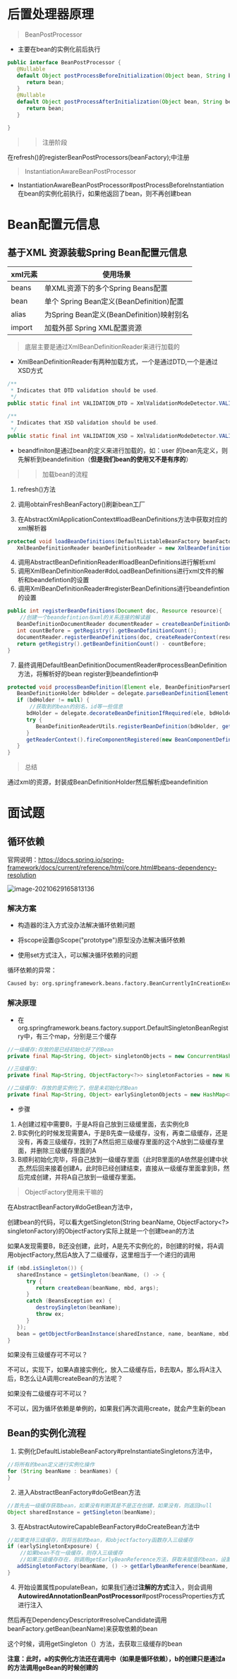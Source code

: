 # 后置处理器原理

> BeanPostProcessor

- 主要在bean的实例化前后执行

```java
public interface BeanPostProcessor {
   @Nullable
   default Object postProcessBeforeInitialization(Object bean, String beanName) throws BeansException {
      return bean;
   }
   @Nullable
   default Object postProcessAfterInitialization(Object bean, String beanName) throws BeansException {
      return bean;
   }

}
```

> > 注册阶段

在refresh()的registerBeanPostProcessors(beanFactory);中注册

> InstantiationAwareBeanPostProcessor

- InstantiationAwareBeanPostProcessor#postProcessBeforeInstantiation在bean的实例化前执行，如果他返回了bean，则不再创建bean

# Bean配置元信息

## 基于XML 资源装载Spring Bean配置元信息

| xml元素 | 使用场景                                  |
| ------- | ----------------------------------------- |
| beans   | 单XML资源下的多个Spring Beans配置         |
| bean    | 单个 Spring Bean定义(BeanDefinition)配置  |
| alias   | 为Spring Bean定义(BeanDefinition)映射别名 |
| import  | 加载外部 Spring XML配置资源               |

> 底层主要是通过XmlBeanDefinitionReader来进行加载的

-  XmlBeanDefinitionReader有两种加载方式，一个是通过DTD,一个是通过XSD方式

```java
/**
 * Indicates that DTD validation should be used.
 */
public static final int VALIDATION_DTD = XmlValidationModeDetector.VALIDATION_DTD;

/**
 * Indicates that XSD validation should be used.
 */
public static final int VALIDATION_XSD = XmlValidationModeDetector.VALIDATION_XSD;
```

- beandfiniton是通过bean的定义来进行加载的，如：user 的bean先定义，则先解析到beandefinition（**但是我们bean的使用又不是有序的**）

> > 加载bean的流程

1. refresh()方法
2. 调用obtainFreshBeanFactory()刷新bean工厂

3. 在AbstractXmlApplicationContext#loadBeanDefinitions方法中获取对应的xml解析器

```java
protected void loadBeanDefinitions(DefaultListableBeanFactory beanFactory){
   XmlBeanDefinitionReader beanDefinitionReader = new XmlBeanDefinitionReader(beanFactory);
```

4. 调用AbstractBeanDefinitionReader#loadBeanDefinitions进行解析xml
5. 调用XmlBeanDefinitionReader#doLoadBeanDefinitions进行xml文件的解析和beandefintion的设置
6. 调用XmlBeanDefinitionReader#registerBeanDefinitions进行beandefintion的设置

```java
public int registerBeanDefinitions(Document doc, Resource resource){
    //创建一个beandefintion与xml的关系连接的解读器
   BeanDefinitionDocumentReader documentReader = createBeanDefinitionDocumentReader();
   int countBefore = getRegistry().getBeanDefinitionCount();
   documentReader.registerBeanDefinitions(doc, createReaderContext(resource));
   return getRegistry().getBeanDefinitionCount() - countBefore;
}
```

7. 最终调用DefaultBeanDefinitionDocumentReader#processBeanDefinition方法，将解析好的bean register到beandefintion中

```java
protected void processBeanDefinition(Element ele, BeanDefinitionParserDelegate delegate) {
   BeanDefinitionHolder bdHolder = delegate.parseBeanDefinitionElement(ele);
   if (bdHolder != null) {
       //获取到的bean的别名，id等一些信息
      bdHolder = delegate.decorateBeanDefinitionIfRequired(ele, bdHolder);
      try {
         BeanDefinitionReaderUtils.registerBeanDefinition(bdHolder, getReaderContext().getRegistry());
      }
      getReaderContext().fireComponentRegistered(new BeanComponentDefinition(bdHolder));
   }
}
```

> 总结

通过xml的资源，封装成BeanDefinitionHolder然后解析成beandefinition

# 面试题

## 循环依赖

官网说明：https://docs.spring.io/spring-framework/docs/current/reference/html/core.html#beans-dependency-resolution

![image-20210629165813136](https://gitee.com/xiaojihao/pubImage/raw/master/image/spring/20210629165813.png)

### 解决方案

- 构造器的注入方式没办法解决循环依赖问题
- 将scope设置@Scope("prototype")原型没办法解决循环依赖

- 使用set方式注入，可以解决循环依赖的问题



循环依赖的异常：

```tex
Caused by: org.springframework.beans.factory.BeanCurrentlyInCreationException
```

### 解决原理

- 在org.springframework.beans.factory.support.DefaultSingletonBeanRegistry中，有三个map，分别是三个缓存

```java
//一级缓存:存放的是已经初始化好了的Bean
private final Map<String, Object> singletonObjects = new ConcurrentHashMap<>(256);

//三级缓存:
private final Map<String, ObjectFactory<?>> singletonFactories = new HashMap<>(16);

//二级缓存: 存放的是实例化了，但是未初始化的Bean
private final Map<String, Object> earlySingletonObjects = new HashMap<>(16);
```

- 步骤

1. A创建过程中需要B，于是A将自己放到三级缓里面，去实例化B
2. B实例化的时候发现需要A，于是B先查一级缓存，没有，再查二级缓存，还是没有，再查三级缓存，找到了A然后把三级缓存里面的这个A放到二级缓存里面，并删除三级缓存里面的A
3. B顺利初始化完毕，将自己放到一级缓存里面（此时B里面的A依然是创建中状态,然后回来接着创建A，此时B已经创建结束，直接从一级缓存里面拿到B，然后完成创建，并将A自己放到一级缓存里面。

> ObjectFactory使用来干嘛的

在AbstractBeanFactory#doGetBean方法中，

创建bean的代码，可以看大getSingleton(String beanName, ObjectFactory<?> singletonFactory)的ObjectFactory实际上就是一个创建bean的方法

如果A发现需要B，B还没创建，此时，A是先不实例化的，B创建的时候，将A调用objectFactory,然后A放入了二级缓存，这里相当于一个递归的调用

```java
if (mbd.isSingleton()) {
   sharedInstance = getSingleton(beanName, () -> {
      try {
         return createBean(beanName, mbd, args);
      }
      catch (BeansException ex) {
         destroySingleton(beanName);
         throw ex;
      }
   });
   bean = getObjectForBeanInstance(sharedInstance, name, beanName, mbd);
}
```

如果没有三级缓存可不可以？

不可以，实现下，如果A直接实例化，放入二级缓存后，B去取A，那么将A注入后，B怎么让A调用createBean的方法呢？

如果没有二级缓存可不可以？

不可以，因为循环依赖是单例的，如果我们再次调用create，就会产生新的bean

## Bean的实例化流程

1. 实例化DefaultListableBeanFactory#preInstantiateSingletons方法中，

```java
//将所有的bean定义进行实例化操作
for (String beanName : beanNames) {
}
```

2. 进入AbstractBeanFactory#doGetBean方法

```java
//首先去一级缓存获取bean，如果没有判断其是不是正在创建，如果没有，则返回null
Object sharedInstance = getSingleton(beanName);
```

3. 在AbstractAutowireCapableBeanFactory#doCreateBean方法中

```java
//如果支持三级缓存，则将当前的bean，和objectfactory函数存入三级缓存
if (earlySingletonExposure) {
    //如果bean不在一级缓存，则存入三级缓存
    //如果三级缓存存在，则调用getEarlyBeanReference方法，获取未赋值的bean，设置进入二级缓存
   addSingletonFactory(beanName, () -> getEarlyBeanReference(beanName, mbd, bean));
}
```

4. 开始设置属性populateBean，如果我们通过**注解的方式**注入，则会调用**AutowiredAnnotationBeanPostProcessor**#postProcessProperties方式进行注入

然后再在DependencyDescriptor#resolveCandidate调用beanFactory.getBean(beanName)来获取依赖的bean

这个时候，调用getSingleton（）方法，去获取三级缓存的bean

**注意：此时，a的实例化方法还在调用中（如果是循环依赖），b的创建只是通过a的方法调用geBean的时候创建的**